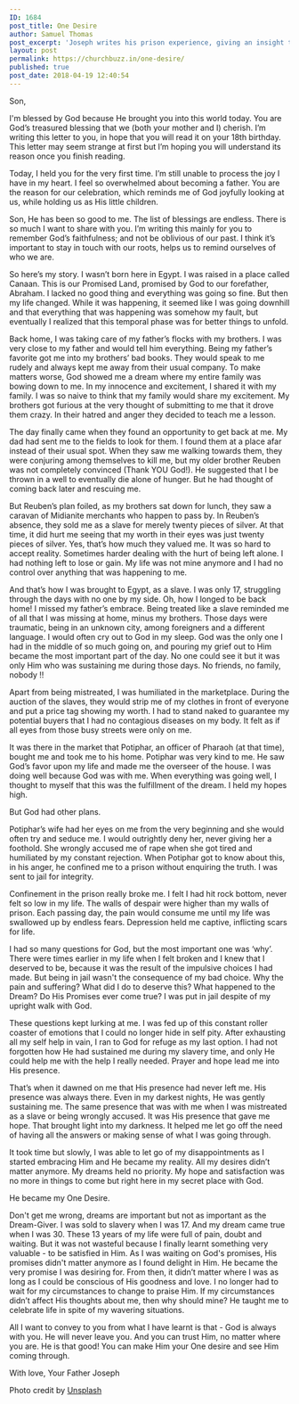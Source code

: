 ```yaml
---
ID: 1684
post_title: One Desire
author: Samuel Thomas
post_excerpt: 'Joseph writes his prison experience, giving an insight to what he was battling in his mind while still believing in the God given dream.  '
layout: post
permalink: https://churchbuzz.in/one-desire/
published: true
post_date: 2018-04-19 12:40:54
---
```

Son,

I'm blessed by God because He brought you into this world today. You are God’s treasured blessing that we (both your mother and I) cherish. I’m writing this letter to you, in hope that you will read it on your 18th birthday. This letter may seem strange at first but I’m hoping you will understand its reason once you finish reading.

Today, I held you for the very first time. I’m still unable to process the joy I have in my heart. I feel so overwhelmed about becoming a father. You are the reason for our celebration, which reminds me of God joyfully looking at us, while holding us as His little children.

Son, He has been so good to me. The list of blessings are endless. There is so much I want to share with you. I’m writing this mainly for you to remember God’s faithfulness; and not be oblivious of our past. I think it’s important to stay in touch with our roots, helps us to remind ourselves of who we are.

So here’s my story. I wasn’t born here in Egypt. I was raised in a place called Canaan. This is our Promised Land, promised by God to our forefather, Abraham. I lacked no good thing and everything was going so fine. But then my life changed. While it was happening, it seemed like I was going downhill and that everything that was happening was somehow my fault, but eventually I realized that this temporal phase was for better things to unfold.

Back home, I was taking care of my father’s flocks with my brothers. I was very close to my father and would tell him everything. Being my father’s favorite got me into my brothers’ bad books. They would speak to me rudely and always kept me away from their usual company. To make matters worse, God showed me a dream where my entire family was bowing down to me. In my innocence and excitement, I shared it with my family. I was so naive to think that my family would share my excitement. My brothers got furious at the very thought of submitting to me that it drove them crazy. In their hatred and anger they decided to teach me a lesson.

The day finally came when they found an opportunity to get back at me. My dad had sent me to the fields to look for them. I found them at a place afar instead of their usual spot. When they saw me walking towards them, they were conjuring among themselves to kill me, but my older brother Reuben was not completely convinced (Thank YOU God!). He suggested that I be thrown in a well to eventually die alone of hunger. But he had thought of coming back later and rescuing me.

But Reuben’s plan foiled, as my brothers sat down for lunch, they saw a caravan of Midianite merchants who happen to pass by. In Reuben’s absence, they sold me as a slave for merely twenty pieces of silver. At that time, it did hurt me seeing that my worth in their eyes was just twenty pieces of silver. Yes, that’s how much they valued me. It was so hard to accept reality. Sometimes harder dealing with the hurt of being left alone. I had nothing left to lose or gain. My life was not mine anymore and I had no control over anything that was happening to me.

And that’s how I was brought to Egypt, as a slave. I was only 17, struggling through the days with no one by my side. Oh, how I longed to be back home! I missed my father’s embrace. Being treated like a slave reminded me of all that I was missing at home, minus my brothers. Those days were traumatic, being in an unknown city, among foreigners and a different language. I would often cry out to God in my sleep. God was the only one I had in the middle of so much going on, and pouring my grief out to Him became the most important part of the day. No one could see it but it was only Him who was sustaining me during those days. No friends, no family, nobody !!

Apart from being mistreated, I was humiliated in the marketplace. During the auction of the slaves, they would strip me of my clothes in front of everyone and put a price tag showing my worth. I had to stand naked to guarantee my potential buyers that I had no contagious diseases on my body. It felt as if all eyes from those busy streets were only on me.

It was there in the market that Potiphar, an officer of Pharaoh (at that time), bought me and took me to his home. Potiphar was very kind to me. He saw God’s favor upon my life and made me the overseer of the house. I was doing well because God was with me. When everything was going well, I thought to myself that this was the fulfillment of the dream. I held my hopes high.

But God had other plans.

Potiphar’s wife had her eyes on me from the very beginning and she would often try and seduce me. I would outrightly deny her, never giving her a foothold. She wrongly accused me of rape when she got tired and humiliated by my constant rejection. When Potiphar got to know about this, in his anger, he confined me to a prison without enquiring the truth. I was sent to jail for integrity.

Confinement in the prison really broke me. I felt I had hit rock bottom, never felt so low in my life. The walls of despair were higher than my walls of prison. Each passing day, the pain would consume me until my life was swallowed up by endless fears. Depression held me captive, inflicting scars for life.

I had so many questions for God, but the most important one was ‘why’. There were times earlier in my life when I felt broken and I knew that I deserved to be, because it was the result of the impulsive choices I had made. But being in jail wasn't the consequence of my bad choice. Why the pain and suffering? What did I do to deserve this? What happened to the Dream? Do His Promises ever come true? I was put in jail despite of my upright walk with God.

These questions kept lurking at me. I was fed up of this constant roller coaster of emotions that I could no longer hide in self pity. After exhausting all my self help in vain, I ran to God for refuge as my last option. I had not forgotten how He had sustained me during my slavery time, and only He could help me with the help I really needed. Prayer and hope lead me into His presence.

That’s when it dawned on me that His presence had never left me. His presence was always there. Even in my darkest nights, He was gently sustaining me. The same presence that was with me when I was mistreated as a slave or being wrongly accused. It was His presence that gave me hope. That brought light into my darkness. It helped me let go off the need of having all the answers or making sense of what I was going through.

It took time but slowly, I was able to let go of my disappointments as I started embracing Him and He became my reality. All my desires didn’t matter anymore. My dreams held no priority. My hope and satisfaction was no more in things to come but right here in my secret place with God.

He became my One Desire.

Don't get me wrong, dreams are important but not as important as the Dream-Giver. I was sold to slavery when I was 17. And my dream came true when I was 30. These 13 years of my life were full of pain, doubt and waiting. But it was not wasteful because I finally learnt something very valuable - to be satisfied in Him. As I was waiting on God's promises, His promises didn't matter anymore as I found delight in Him. He became the very promise I was desiring for. From then, it didn’t matter where I was as long as I could be conscious of His goodness and love. I no longer had to wait for my circumstances to change to praise Him. If my circumstances didn’t affect His thoughts about me, then why should mine? He taught me to celebrate life in spite of my wavering situations.

All I want to convey to you from what I have learnt is that - God is always with you. He will never leave you. And you can trust Him, no matter where you are. He is that good! You can make Him your One desire and see Him coming through.

With love,
Your Father
Joseph

Photo credit by <a href="https://unsplash.com/photos/KpBAYMNf9Tw">Unsplash</a>